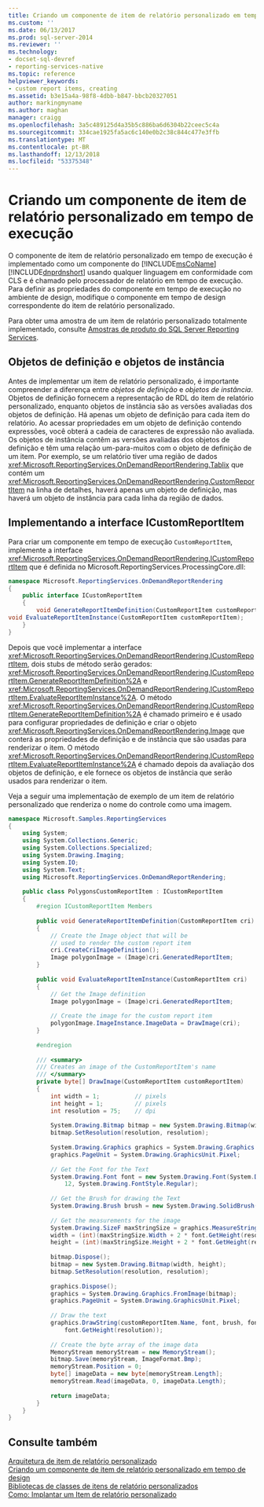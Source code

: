 ```yaml
---
title: Criando um componente de item de relatório personalizado em tempo de execução | Microsoft Docs
ms.custom: ''
ms.date: 06/13/2017
ms.prod: sql-server-2014
ms.reviewer: ''
ms.technology:
- docset-sql-devref
- reporting-services-native
ms.topic: reference
helpviewer_keywords:
- custom report items, creating
ms.assetid: b3e15a4a-98f8-4dbb-b847-bbcb20327051
author: markingmyname
ms.author: maghan
manager: craigg
ms.openlocfilehash: 3a5c489125d4a35b5c886ba6d6304b22ceec5c4a
ms.sourcegitcommit: 334cae1925fa5ac6c140e0b2c38c844c477e3ffb
ms.translationtype: MT
ms.contentlocale: pt-BR
ms.lasthandoff: 12/13/2018
ms.locfileid: "53375348"
---
```

# <a name="creating-a-custom-report-item-run-time-component"></a>Criando um componente de item de relatório personalizado em tempo de execução
  O componente de item de relatório personalizado em tempo de execução é implementado como um componente do [!INCLUDE[msCoName](../../includes/msconame-md.md)] [!INCLUDE[dnprdnshort](../../includes/dnprdnshort-md.md)] usando qualquer linguagem em conformidade com CLS e é chamado pelo processador de relatório em tempo de execução. Para definir as propriedades do componente em tempo de execução no ambiente de design, modifique o componente em tempo de design correspondente do item de relatório personalizado.  
  
 Para obter uma amostra de um item de relatório personalizado totalmente implementado, consulte [Amostras de produto do SQL Server Reporting Services](https://go.microsoft.com/fwlink/?LinkId=177889).  
  
## <a name="definition-and-instance-objects"></a>Objetos de definição e objetos de instância  
 Antes de implementar um item de relatório personalizado, é importante compreender a diferença entre *objetos de definição* e *objetos de instância*. Objetos de definição fornecem a representação de RDL do item de relatório personalizado, enquanto objetos de instância são as versões avaliadas dos objetos de definição. Há apenas um objeto de definição para cada item do relatório. Ao acessar propriedades em um objeto de definição contendo expressões, você obterá a cadeia de caracteres de expressão não avaliada. Os objetos de instância contêm as versões avaliadas dos objetos de definição e têm uma relação um-para-muitos com o objeto de definição de um item. Por exemplo, se um relatório tiver uma região de dados <xref:Microsoft.ReportingServices.OnDemandReportRendering.Tablix> que contém um <xref:Microsoft.ReportingServices.OnDemandReportRendering.CustomReportItem> na linha de detalhes, haverá apenas um objeto de definição, mas haverá um objeto de instância para cada linha da região de dados.  
  
## <a name="implementing-the-icustomreportitem-interface"></a>Implementando a interface ICustomReportItem  
 Para criar um componente em tempo de execução `CustomReportItem`, implemente a interface <xref:Microsoft.ReportingServices.OnDemandReportRendering.ICustomReportItem> que é definida no Microsoft.ReportingServices.ProcessingCore.dll:  
  
```csharp  
namespace Microsoft.ReportingServices.OnDemandReportRendering  
{  
    public interface ICustomReportItem  
    {  
        void GenerateReportItemDefinition(CustomReportItem customReportItem);  
void EvaluateReportItemInstance(CustomReportItem customReportItem);  
    }  
}  
```  
  
 Depois que você implementar a interface <xref:Microsoft.ReportingServices.OnDemandReportRendering.ICustomReportItem>, dois stubs de método serão gerados: <xref:Microsoft.ReportingServices.OnDemandReportRendering.ICustomReportItem.GenerateReportItemDefinition%2A> e <xref:Microsoft.ReportingServices.OnDemandReportRendering.ICustomReportItem.EvaluateReportItemInstance%2A>. O método <xref:Microsoft.ReportingServices.OnDemandReportRendering.ICustomReportItem.GenerateReportItemDefinition%2A> é chamado primeiro e é usado para configurar propriedades de definição e criar o objeto <xref:Microsoft.ReportingServices.OnDemandReportRendering.Image> que conterá as propriedades de definição e de instância que são usadas para renderizar o item. O método <xref:Microsoft.ReportingServices.OnDemandReportRendering.ICustomReportItem.EvaluateReportItemInstance%2A> é chamado depois da avaliação dos objetos de definição, e ele fornece os objetos de instância que serão usados para renderizar o item.  
  
 Veja a seguir uma implementação de exemplo de um item de relatório personalizado que renderiza o nome do controle como uma imagem.  
  
```csharp  
namespace Microsoft.Samples.ReportingServices  
{  
    using System;  
    using System.Collections.Generic;  
    using System.Collections.Specialized;  
    using System.Drawing.Imaging;  
    using System.IO;  
    using System.Text;  
    using Microsoft.ReportingServices.OnDemandReportRendering;  
  
    public class PolygonsCustomReportItem : ICustomReportItem  
    {  
        #region ICustomReportItem Members  
  
        public void GenerateReportItemDefinition(CustomReportItem cri)  
        {  
            // Create the Image object that will be   
            // used to render the custom report item  
            cri.CreateCriImageDefinition();  
            Image polygonImage = (Image)cri.GeneratedReportItem;  
        }  
  
        public void EvaluateReportItemInstance(CustomReportItem cri)  
        {  
            // Get the Image definition  
            Image polygonImage = (Image)cri.GeneratedReportItem;  
  
            // Create the image for the custom report item  
            polygonImage.ImageInstance.ImageData = DrawImage(cri);  
        }  
  
        #endregion  
  
        /// <summary>  
        /// Creates an image of the CustomReportItem's name  
        /// </summary>  
        private byte[] DrawImage(CustomReportItem customReportItem)  
        {  
            int width = 1;          // pixels  
            int height = 1;         // pixels  
            int resolution = 75;    // dpi  
  
            System.Drawing.Bitmap bitmap = new System.Drawing.Bitmap(width, height);  
            bitmap.SetResolution(resolution, resolution);  
  
            System.Drawing.Graphics graphics = System.Drawing.Graphics.FromImage(bitmap);  
            graphics.PageUnit = System.Drawing.GraphicsUnit.Pixel;  
  
            // Get the Font for the Text  
            System.Drawing.Font font = new System.Drawing.Font(System.Drawing.FontFamily.GenericMonospace,  
                12, System.Drawing.FontStyle.Regular);  
  
            // Get the Brush for drawing the Text  
            System.Drawing.Brush brush = new System.Drawing.SolidBrush(System.Drawing.Color.LightGreen);  
  
            // Get the measurements for the image  
            System.Drawing.SizeF maxStringSize = graphics.MeasureString(customReportItem.Name, font);  
            width = (int)(maxStringSize.Width + 2 * font.GetHeight(resolution));  
            height = (int)(maxStringSize.Height + 2 * font.GetHeight(resolution));  
  
            bitmap.Dispose();  
            bitmap = new System.Drawing.Bitmap(width, height);  
            bitmap.SetResolution(resolution, resolution);  
  
            graphics.Dispose();  
            graphics = System.Drawing.Graphics.FromImage(bitmap);  
            graphics.PageUnit = System.Drawing.GraphicsUnit.Pixel;  
  
            // Draw the text  
            graphics.DrawString(customReportItem.Name, font, brush, font.GetHeight(resolution),   
                font.GetHeight(resolution));  
  
            // Create the byte array of the image data  
            MemoryStream memoryStream = new MemoryStream();  
            bitmap.Save(memoryStream, ImageFormat.Bmp);  
            memoryStream.Position = 0;  
            byte[] imageData = new byte[memoryStream.Length];  
            memoryStream.Read(imageData, 0, imageData.Length);  
  
            return imageData;  
        }  
    }  
}  
```  
  
## <a name="see-also"></a>Consulte também  
 [Arquitetura de item de relatório personalizado](custom-report-item-architecture.md)   
 [Criando um componente de item de relatório personalizado em tempo de design](creating-a-custom-report-item-design-time-component.md)   
 [Bibliotecas de classes de itens de relatório personalizados](custom-report-item-class-libraries.md)   
 [Como: Implantar um Item de relatório personalizado](how-to-deploy-a-custom-report-item.md)  
  
  
